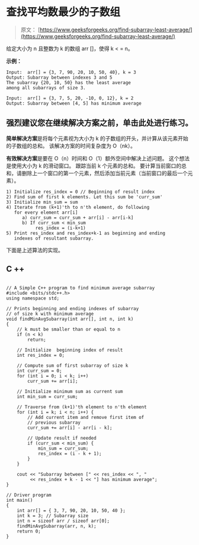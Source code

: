 # 查找平均数最少的子数组

> 原文： [https://www.geeksforgeeks.org/find-subarray-least-average/](https://www.geeksforgeeks.org/find-subarray-least-average/)

给定大小为 n 且整数为 k 的数组 arr []，使得 k < = n。

**示例：**

```
Input:  arr[] = {3, 7, 90, 20, 10, 50, 40}, k = 3
Output: Subarray between indexes 3 and 5
The subarray {20, 10, 50} has the least average 
among all subarrays of size 3.

Input:  arr[] = {3, 7, 5, 20, -10, 0, 12}, k = 2
Output: Subarray between [4, 5] has minimum average

```

[](https://practice.geeksforgeeks.org/problem-page.php?pid=169)

## 强烈建议您在继续解决方案之前，单击此处进行练习。

**简单解决方案**是将每个元素视为大小为 k 的子数组的开头，并计算从该元素开始的子数组的总和。 该解决方案的时间复杂度为 O（nk）。

**有效解决方案**是要在 O（n）时间和 O（1）额外空间中解决上述问题。 这个想法是使用大小为 k 的滑动窗口。 跟踪当前 k 个元素的总和。 要计算当前窗口的总和，请删除上一个窗口的第一个元素，然后添加当前元素（当前窗口的最后一个元素）。

```
1) Initialize res_index = 0 // Beginning of result index
2) Find sum of first k elements. Let this sum be 'curr_sum'
3) Initialize min_sum = sum
4) Iterate from (k+1)'th to n'th element, do following
   for every element arr[i]
      a) curr_sum = curr_sum + arr[i] - arr[i-k]
      b) If curr_sum < min_sum
           res_index = (i-k+1)
5) Print res_index and res_index+k-1 as beginning and ending
   indexes of resultant subarray.
```

下面是上述算法的实现。

## C ++

```

// A Simple C++ program to find minimum average subarray 
#include <bits/stdc++.h> 
using namespace std; 

// Prints beginning and ending indexes of subarray 
// of size k with minimum average 
void findMinAvgSubarray(int arr[], int n, int k) 
{ 
    // k must be smaller than or equal to n 
    if (n < k) 
        return; 

    // Initialize  beginning index of result 
    int res_index = 0; 

    // Compute sum of first subarray of size k 
    int curr_sum = 0; 
    for (int i = 0; i < k; i++) 
        curr_sum += arr[i]; 

    // Initialize minimum sum as current sum 
    int min_sum = curr_sum; 

    // Traverse from (k+1)'th element to n'th element 
    for (int i = k; i < n; i++) { 
        // Add current item and remove first item of 
        // previous subarray 
        curr_sum += arr[i] - arr[i - k]; 

        // Update result if needed 
        if (curr_sum < min_sum) { 
            min_sum = curr_sum; 
            res_index = (i - k + 1); 
        } 
    } 

    cout << "Subarray between [" << res_index << ", "
         << res_index + k - 1 << "] has minimum average"; 
} 

// Driver program 
int main() 
{ 
    int arr[] = { 3, 7, 90, 20, 10, 50, 40 }; 
    int k = 3; // Subarray size 
    int n = sizeof arr / sizeof arr[0]; 
    findMinAvgSubarray(arr, n, k); 
    return 0; 
} 

```